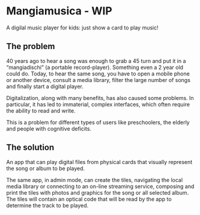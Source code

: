 # Mangiamusica - WIP
A digilal music player for kids: just show a card to play music!

## The problem
40 years ago to hear a song was enough to grab a 45 turn and put it in a “mangiadischi” (a portable record-player). Something even a 2 year old could do. Today, to hear the same song, you have to open a mobile phone or another device, consult a media library, filter the large number of songs and finally start a digital player.

Digitalization, along with many benefits, has also caused some problems. In particular, it has led to immaterial, complex interfaces, which often require the ability to read and write.

This is a problem for different types of users like preschoolers, the elderly and people with cognitive deficits.

## The solution
An app that can play digital files from physical cards that visually represent the song or album to be played. 

The same app, in admin mode, can create the tiles, navigating the local media library or connecting to an on-line streaming service, composing and print the tiles with photos and graphics for the song or all selected album. The tiles will contain an optical code that will be read by the app to determine the track to be played.
